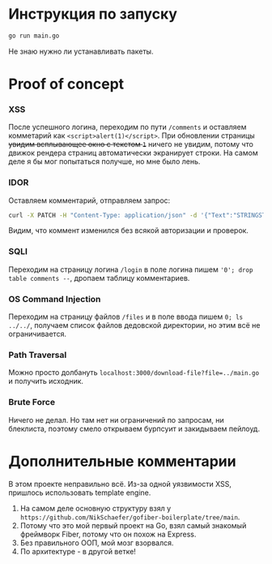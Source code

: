 # Инструкция по запуску
```bash
go run main.go
```
Не знаю нужно ли устанавливать пакеты. 

# Proof of concept
### XSS
После успешного логина, переходим по пути `/comments` и оставляем комметарий как `<script>alert(1)</script>`. При обновлении страницы ~~увидим всплывающее окно с текстом `1`~~ ничего не увидим, потому что движок рендера страниц автоматически экранирует строки. На самом деле я бы мог попытаться получше, но мне было лень.

### IDOR
Оставляем комментарий, отправляем запрос:
```bash
curl -X PATCH -H "Content-Type: application/json" -d '{"Text":"STRINGSTRING"}' http://localhost:3000/comments/1
```
Видим, что коммент изменился без всякой авторизации и проверок.

### SQLI
Переходим на страницу логина `/login` в поле логина пишем `'0'; drop table comments --`, дропаем таблицу комментариев.

### OS Command Injection
Переходим на страницу файлов `/files` и в поле ввода пишем `0; ls ../../`, получаем список файлов дедовской директории, но этим всё не ограничивается.

### Path Traversal
Можно просто долбануть `localhost:3000/download-file?file=../main.go` и получить исходник.

### Brute Force
Ничего не делал. Но там нет ни ограничений по запросам, ни блеклиста, поэтому смело открываем бурпсуит и закидываем пейлоуд.

# Дополнительные комментарии
В этом проекте неправильно всё. Из-за одной уязвимости XSS, пришлось использовать template engine.  
1) На самом деле основную структуру взял у `https://github.com/NikSchaefer/gofiber-boilerplate/tree/main`.
2) Потому что это мой первый проект на Go, взял самый знакомый фреймворк Fiber, потому что он похож на Express.
3) Без правильного ООП, мой мозг взорвался.
4) По архитектуре - в другой ветке!